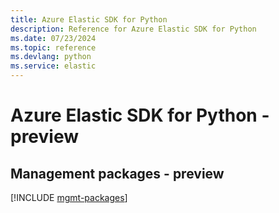 ```yaml
---
title: Azure Elastic SDK for Python
description: Reference for Azure Elastic SDK for Python
ms.date: 07/23/2024
ms.topic: reference
ms.devlang: python
ms.service: elastic
---
```

# Azure Elastic SDK for Python - preview

## Management packages - preview
[!INCLUDE [mgmt-packages](elastic-mgmt-index.md)]